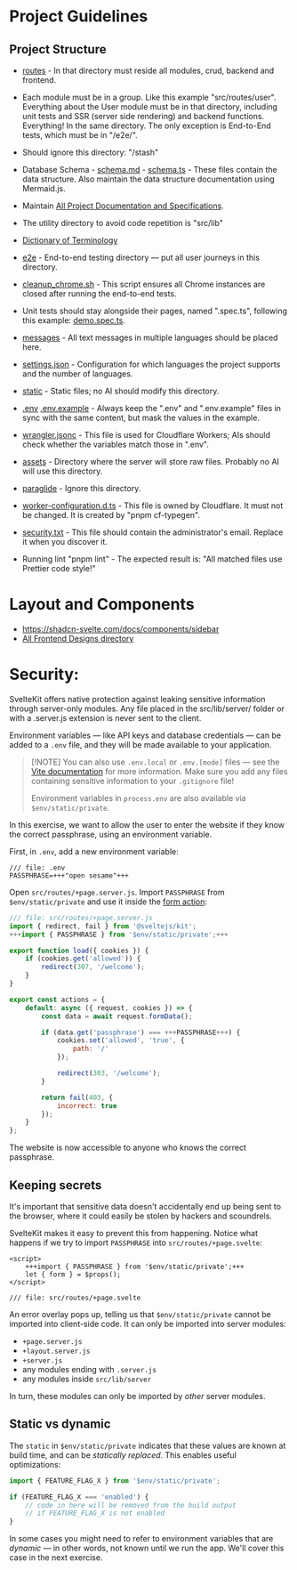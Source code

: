 # Project Guidelines

## Project Structure

- [routes](src/routes) - In that directory must reside all modules, crud, backend and frontend.
- Each module must be in a group. Like this example "src/routes/user". Everything about the User module must be in that directory, including unit tests and SSR (server side rendering) and backend functions. Everything! In the same directory. The only exception is End-to-End tests, which must be in "/e2e/".
- Should ignore this directory: "/stash"
- Database Schema - [schema.md](src/lib/server/db/schema.md) - [schema.ts](src/lib/server/db/schema.ts) - These files contain the data structure. Also maintain the data structure documentation using Mermaid.js.
- Maintain [All Project Documentation and Specifications](./SPEC.md).
- The utility directory to avoid code repetition is "src/lib"
- [Dictionary of Terminology](./terminology.md)
- [e2e](e2e) - End-to-end testing directory — put all user journeys in this directory.
- [cleanup_chrome.sh](cleanup_chrome.sh) - This script ensures all Chrome instances are closed after running the end-to-end tests.
- Unit tests should stay alongside their pages, named ".spec.ts", following this example: [demo.spec.ts](src/routes/home/demo.spec.ts).
- [messages](messages) - All text messages in multiple languages should be placed here.
- [settings.json](project.inlang/settings.json) - Configuration for which languages the project supports and the number of languages.
- [static](static) - Static files; no AI should modify this directory.
- [.env](.env) [.env.example](.env.example) - Always keep the ".env" and ".env.example" files in sync with the same content, but mask the values in the example.

- [wrangler.jsonc](wrangler.jsonc) - This file is used for Cloudflare Workers; AIs should check whether the variables match those in ".env".

- [assets](src/lib/assets) - Directory where the server will store raw files. Probably no AI will use this directory.
- [paraglide](src/lib/paraglide) - Ignore this directory.

- [worker-configuration.d.ts](src/worker-configuration.d.ts) - This file is owned by Cloudflare. It must not be changed. It is created by "pnpm cf-typegen".

- [security.txt](static/security.txt) - This file should contain the administrator's email. Replace it when you discover it.
- Running lint "pnpm lint" - The expected result is: "All matched files use Prettier code style!"

# Layout and Components

- https://shadcn-svelte.com/docs/components/sidebar
- [All Frontend Designs directory](src/lib/components)

# Security:

SvelteKit offers native protection against leaking sensitive information through server-only modules. Any file placed in the src/lib/server/ folder or with a .server.js extension is never sent to the client.

Environment variables — like API keys and database credentials — can be added to a `.env` file, and they will be made available to your application.

> [!NOTE] You can also use `.env.local` or `.env.[mode]` files — see the [Vite documentation](https://vitejs.dev/guide/env-and-mode.html#env-files) for more information. Make sure you add any files containing sensitive information to your `.gitignore` file!
>
> Environment variables in `process.env` are also available via `$env/static/private`.

In this exercise, we want to allow the user to enter the website if they know the correct passphrase, using an environment variable.

First, in `.env`, add a new environment variable:

```env
/// file: .env
PASSPHRASE=+++"open sesame"+++
```

Open `src/routes/+page.server.js`. Import `PASSPHRASE` from `$env/static/private` and use it inside the [form action](/tutorial/kit/the-form-element):

```js
/// file: src/routes/+page.server.js
import { redirect, fail } from '@sveltejs/kit';
+++import { PASSPHRASE } from '$env/static/private';+++

export function load({ cookies }) {
	if (cookies.get('allowed')) {
		redirect(307, '/welcome');
	}
}

export const actions = {
	default: async ({ request, cookies }) => {
		const data = await request.formData();

		if (data.get('passphrase') === +++PASSPHRASE+++) {
			cookies.set('allowed', 'true', {
				path: '/'
			});

			redirect(303, '/welcome');
		}

		return fail(403, {
			incorrect: true
		});
	}
};
```

The website is now accessible to anyone who knows the correct passphrase.

## Keeping secrets

It's important that sensitive data doesn't accidentally end up being sent to the browser, where it could easily be stolen by hackers and scoundrels.

SvelteKit makes it easy to prevent this from happening. Notice what happens if we try to import `PASSPHRASE` into `src/routes/+page.svelte`:

```svelte
<script>
	+++import { PASSPHRASE } from '$env/static/private';+++
	let { form } = $props();
</script>

/// file: src/routes/+page.svelte
```

An error overlay pops up, telling us that `$env/static/private` cannot be imported into client-side code. It can only be imported into server modules:

- `+page.server.js`
- `+layout.server.js`
- `+server.js`
- any modules ending with `.server.js`
- any modules inside `src/lib/server`

In turn, these modules can only be imported by _other_ server modules.

## Static vs dynamic

The `static` in `$env/static/private` indicates that these values are known at build time, and can be _statically replaced_. This enables useful optimizations:

```js
import { FEATURE_FLAG_X } from '$env/static/private';

if (FEATURE_FLAG_X === 'enabled') {
	// code in here will be removed from the build output
	// if FEATURE_FLAG_X is not enabled
}
```

In some cases you might need to refer to environment variables that are _dynamic_ — in other words, not known until we run the app. We'll cover this case in the next exercise.
